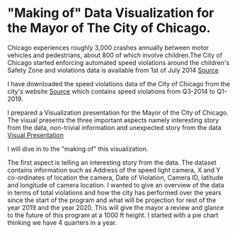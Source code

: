 # "Making of" Data Visualization for the Mayor of The City of Chicago.

Chicago experiences roughly 3,000 crashes annually between motor vehicles and pedestrians, about 800 of which involve children.The City of Chicago started enforcing automated speed violations around the children's Safety Zone and violations data is available from 1st of July 2014 [Source](https://www.chicago.gov/city/en/depts/cdot/supp_info/children_s_safetyzoneporgramautomaticspeedenforcement.html)

I have downloaded the speed violations data of the City of Chicago from the city's website [Source](https://data.cityofchicago.org/Transportation/Speed-Camera-Violations/hhkd-xvj4) which contains speed violations from Q3-2014 to Q1-2019.

I prepared a Visualization presentation for the Mayor of the City of Chicago. The visual presents the three important aspects namely interesting story from the data, non-trivial information and unexpected story from the data [Visual Presentation](https://public.tableau.com/profile/srinivasan.vasudevan#!/vizhome/InduvidualProject-ThreeAspects/ThreeAspects)

I will dive in to the "making of" this visualization.

The first aspect is telling an interesting story from the data. The dataset contains information such as Address of the speed light camera, X and Y co-ordinates of location the camera, Date of Violation, Camera ID, latitude and longitude of camera location. I wanted to give an overview of the data in terms of total violations and how the city has performed over the years since the start of the program and what will be projection for rest of the year 2019 and the year 2020. This will give the mayor a review and glance to the future of this program at a 1000 ft height. I started with a pie chart thinking we have 4 quarters in a year.


